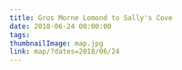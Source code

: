 ```yaml
---
title: Gros Morne Lomond to Sally's Cove
date: 2018-06-24 00:00:00
tags:
thumbnailImage: map.jpg
link: map/?dates=2018/06/24
---
```

<!-- excerpt -->
